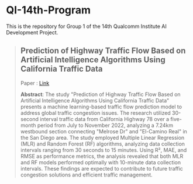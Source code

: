 # QI-14th-Program
This is the repository for Group 1 of the 14th Qualcomm Institute AI Development Project.   

> ## Prediction of Highway Traffic Flow Based on Artificial Intelligence Algorithms Using California Traffic Data
>
>  Paper : [Link]()
> 
> **Abstract**: The study "Prediction of Highway Traffic Flow Based on Artificial Intelligence Algorithms Using California Traffic Data" presents a machine learning-based traffic flow prediction model to address global traffic congestion issues. The research utilized 30-second interval traffic data from California Highway 78 over a five-month period from July to November 2022, analyzing a 7.24km westbound section connecting "Melrose Dr" and "El-Camino Real" in the San Diego area. The study employed Multiple Linear Regression (MLR) and Random Forest (RF) algorithms, analyzing data collection intervals ranging from 30 seconds to 15 minutes. Using R², MAE, and RMSE as performance metrics, the analysis revealed that both MLR and RF models performed optimally with 10-minute data collection intervals. These findings are expected to contribute to future traffic congestion solutions and efficient traffic management.
